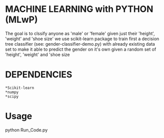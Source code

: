 # MACHINE LEARNING with PYTHON (MLwP)
The goal is to clssify anyone as 'male' or 'female' given just their 'height', 'weight' and 'shoe size'
we use scikit-learn package to train first a decision tree classifier (see: gender-classifier-demo.py) with already existing data set to make it able to predict the gender on it's own given a random set of 'height', 'weight' and 'shoe size

# DEPENDENCIES 
    *Scikit-learn
    *numpy
    *scipy

# Usage
python Run_Code.py
